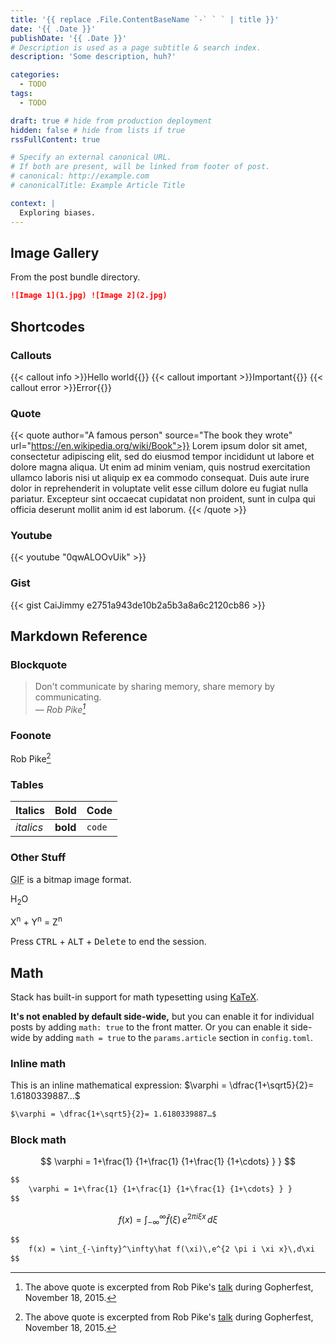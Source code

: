 ```yaml
---
title: '{{ replace .File.ContentBaseName `-` ` ` | title }}'
date: '{{ .Date }}'
publishDate: '{{ .Date }}'
# Description is used as a page subtitle & search index.
description: 'Some description, huh?'

categories:
  - TODO
tags:
  - TODO

draft: true # hide from production deployment
hidden: false # hide from lists if true
rssFullContent: true

# Specify an external canonical URL.
# If both are present, will be linked from footer of post.
# canonical: http://example.com
# canonicalTitle: Example Article Title

context: | 
  Exploring biases.
---
```


## Image Gallery

From the post bundle directory.

```markdown
![Image 1](1.jpg) ![Image 2](2.jpg)
```

## Shortcodes

### Callouts

{{< callout info >}}Hello world{{</callout>}}
{{< callout important >}}Important{{</callout>}}
{{< callout error >}}Error{{</callout>}}

### Quote

{{< quote author="A famous person" source="The book they wrote" url="https://en.wikipedia.org/wiki/Book">}}
Lorem ipsum dolor sit amet, consectetur adipiscing elit, sed do eiusmod tempor incididunt ut labore et dolore magna aliqua. Ut enim ad minim veniam, quis nostrud exercitation ullamco laboris nisi ut aliquip ex ea commodo consequat. Duis aute irure dolor in reprehenderit in voluptate velit esse cillum dolore eu fugiat nulla pariatur. Excepteur sint occaecat cupidatat non proident, sunt in culpa qui officia deserunt mollit anim id est laborum.
{{< /quote >}}

### Youtube

{{< youtube "0qwALOOvUik" >}}

### Gist

{{< gist CaiJimmy e2751a943de10b2a5b3a8a6c2120cb86 >}}

## Markdown Reference

### Blockquote

> Don't communicate by sharing memory, share memory by communicating.<br>
> — <cite>Rob Pike[^1]</cite>

[^1]: The above quote is excerpted from Rob Pike's [talk](https://www.youtube.com/watch?v=PAAkCSZUG1c) during Gopherfest, November 18, 2015.

### Foonote

Rob Pike[^1]

[^1]: The above quote is excerpted from Rob Pike's [talk](https://www.youtube.com/watch?v=PAAkCSZUG1c) during Gopherfest, November 18, 2015.

### Tables

| Italics   | Bold     | Code   |
| --------  | -------- | ------ |
| *italics* | **bold** | `code` |

### Other Stuff

<abbr title="Graphics Interchange Format">GIF</abbr> is a bitmap image format.

H<sub>2</sub>O

X<sup>n</sup> + Y<sup>n</sup> = Z<sup>n</sup>

Press <kbd>CTRL</kbd> + <kbd>ALT</kbd> + <kbd>Delete</kbd> to end the session.

## Math

Stack has built-in support for math typesetting using [KaTeX](https://katex.org/).

**It's not enabled by default side-wide,** but you can enable it for individual posts by adding `math: true` to the front matter. Or you can enable it side-wide by adding `math = true` to the `params.article` section in `config.toml`.

### Inline math

This is an inline mathematical expression: $\varphi = \dfrac{1+\sqrt5}{2}= 1.6180339887…$

```markdown
$\varphi = \dfrac{1+\sqrt5}{2}= 1.6180339887…$
```

### Block math

$$
    \varphi = 1+\frac{1} {1+\frac{1} {1+\frac{1} {1+\cdots} } } 
$$

```markdown
$$
    \varphi = 1+\frac{1} {1+\frac{1} {1+\frac{1} {1+\cdots} } } 
$$
```

$$
    f(x) = \int_{-\infty}^\infty\hat f(\xi)\,e^{2 \pi i \xi x}\,d\xi
$$

```markdown
$$
    f(x) = \int_{-\infty}^\infty\hat f(\xi)\,e^{2 \pi i \xi x}\,d\xi
$$
```